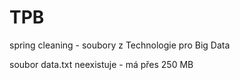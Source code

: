 # TPB

spring cleaning - soubory z Technologie pro Big Data

soubor data.txt neexistuje - má přes 250 MB
